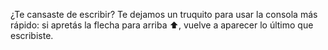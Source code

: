 ¿Te cansaste de escribir? Te dejamos un truquito para usar la consola más rápido: si apretás la flecha para arriba :arrow_up:, vuelve a aparecer lo último que escribiste.